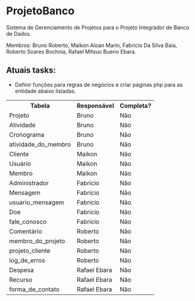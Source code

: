 ProjetoBanco
============

Sistema de Gerenciamento de Projetos para o Projeto Integrador de Banco de Dados.

Membros: 
	Bruno Roberto, 
	Maikon Aloan Marin, 
	Fabricio Da Silva Baia, 
	Roberto Soares Bochnia, 
	Rafael Mitsuo Bueno Ebara.

Atuais tasks:
-------------

- Definir funções para regras de negócios e criar páginas php para as entidade abaixo listadas.
	
<table>
	<tr>
		<th>Tabela</th>
		<th>Responsável</th>
		<th>Completa?</th>
	</tr>
  	<tr>
    		<td>Projeto</td>
    		<td>Bruno</td>
    		<td>Não</td>
  	</tr>
	<tr>
    		<td>Atividade</td>
    		<td>Bruno</td>
    		<td>Não</td>
  	</tr>
  	<tr>
    		<td>Cronograma</td>
    		<td>Bruno</td>
    		<td>Não</td>
  	</tr>
  	<tr>
    		<td>atividade_do_membro</td>
    		<td>Bruno</td>
    		<td>Não</td>
  	</tr>
  	<tr>
    		<td>Cliente</td>
    		<td>Maikon</td>
    		<td>Não</td>
  	</tr>
  	<tr>
    		<td>Usuário</td>
    		<td>Maikon</td>
    		<td>Não</td>
  	</tr>
  	<tr>
    		<td>Membro</td>
    		<td>Maikon</td>
    		<td>Não</td>
  	</tr>
  	<tr>
    		<td>Administrador</td>
    		<td>Fabricio</td>
    		<td>Não</td>
  	</tr>
  	<tr>
    		<td>Mensagem</td>
    		<td>Fabricio</td>
    		<td>Não</td>
  	</tr>
  	<tr>
    		<td>usuario_mensagem</td>
    		<td>Fabricio</td>
    		<td>Não</td>
  	</tr>
  	<tr>
    		<td>Doe</td>
    		<td>Fabricio</td>
    		<td>Não</td>
  	</tr>
  	<tr>
    		<td>fale_conosco</td>
    		<td>Fabricio</td>
    		<td>Não</td>
  	</tr>
  	<tr>
    		<td>Comentário</td>
    		<td>Roberto</td>
    		<td>Não</td>
  	</tr>
  	<tr>
    		<td>membro_do_projeto</td>
    		<td>Roberto</td>
    		<td>Não</td>
  	</tr>
  	<tr>
    		<td>projeto_cliente</td>
    		<td>Roberto</td>
    		<td>Não</td>
  	</tr>
  	<tr>
    		<td>log_de_erros</td>
    		<td>Roberto</td>
    		<td>Não</td>
  	</tr>
  	<tr>
    		<td>Despesa</td>
    		<td>Rafael Ebara</td>
    		<td>Não</td>
  	</tr>
  	<tr>
    		<td>Recurso</td>
    		<td>Rafael Ebara</td>
    		<td>Não</td>
  	</tr>
  	<tr>
    		<td>forma_de_contato</td>
    		<td>Rafael Ebara</td>
    		<td>Não</td>
  	</tr>
</table>
